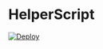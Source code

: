 # HelperScript
[![Deploy](https://www.herokucdn.com/deploy/button.svg)](https://heroku.com/deploy?template=https://github.com/CuriousToFault/HelperScript)
